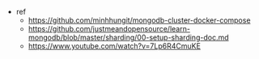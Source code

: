 - ref
  - https://github.com/minhhungit/mongodb-cluster-docker-compose
  - https://github.com/justmeandopensource/learn-mongodb/blob/master/sharding/00-setup-sharding-doc.md
  - https://www.youtube.com/watch?v=7Lp6R4CmuKE
